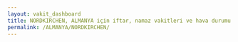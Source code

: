 ```yaml
---
layout: vakit_dashboard
title: NORDKIRCHEN, ALMANYA için iftar, namaz vakitleri ve hava durumu - ilçe/eyalet seç
permalink: /ALMANYA/NORDKIRCHEN/
---
```


<script type="text/javascript">
  var GLOBAL_COUNTRY = 'ALMANYA';
  var GLOBAL_CITY = 'NORDKIRCHEN';
  var GLOBAL_STATE = '';
  var lat = 72;
  var lon = 21;
</script>
